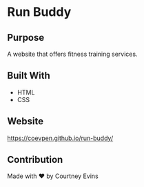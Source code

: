 # Run Buddy

## Purpose
A website that offers fitness training services.

## Built With
* HTML
* CSS

## Website
https://coevpen.github.io/run-buddy/

## Contribution
Made with ❤️ by Courtney Evins
